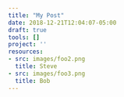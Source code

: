 ```yaml
---
title: "My Post"
date: 2018-12-21T12:04:07-05:00
draft: true
tools: []
project: ''
resources:
- src: images/foo2.png
  title: Steve
- src: images/foo3.png
  title: Bob
---
```


